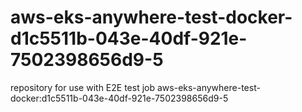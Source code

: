 # aws-eks-anywhere-test-docker-d1c5511b-043e-40df-921e-7502398656d9-5
repository for use with E2E test job aws-eks-anywhere-test-docker:d1c5511b-043e-40df-921e-7502398656d9-5
